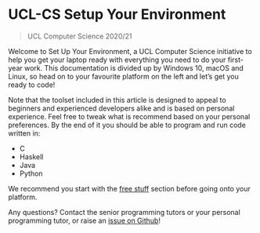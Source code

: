 # UCL-CS Setup Your Environment
> UCL Computer Science 2020/21

Welcome to Set Up Your Environment, a UCL Computer Science initiative to help you get your laptop ready with everything 
you need to do your first-year work. This documentation is divided up by Windows 10, macOS and Linux, so head on to your 
favourite platform on the left and let’s get you ready to code!

Note that the toolset included in this article is designed to appeal to beginners and experienced developers alike and 
is based on personal experience. Feel free to tweak what is recommend based on your personal preferences. By the end 
of it you should be able to program and run code written in:
* C
* Haskell
* Java
* Python

We recommend you start with the [free stuff](/all/free-stuff) section before going onto your platform.

Any questions? Contact the senior programming tutors or your personal programming tutor, or raise an
[issue on Github](https://github.com/greenfrogs/ucl_cs_setup_your_environment/issues)!

